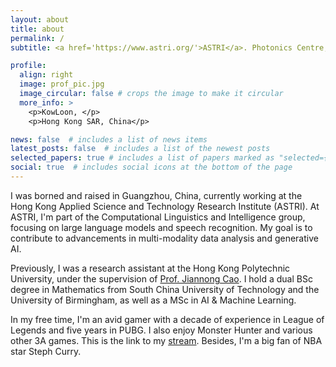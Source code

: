```yaml
---
layout: about
title: about
permalink: /
subtitle: <a href='https://www.astri.org/'>ASTRI</a>. Photonics Centre, 2 Science Park East Avenue, Hong Kong Science Park, Shatin, Hong Kong. 

profile:
  align: right
  image: prof_pic.jpg
  image_circular: false # crops the image to make it circular
  more_info: >
    <p>KowLoon, </p>
    <p>Hong Kong SAR, China</p>

news: false  # includes a list of news items
latest_posts: false  # includes a list of the newest posts
selected_papers: true # includes a list of papers marked as "selected={true}"
social: true  # includes social icons at the bottom of the page
---
```


I was borned and raised in Guangzhou, China, currently working at the Hong Kong Applied Science and Technology Research Institute (ASTRI). At ASTRI, I'm part of the Computational Linguistics and Intelligence group, focusing on large language models and speech recognition. My goal is to contribute to advancements in multi-modality data analysis and generative AI.

Previously, I was a research assistant at the Hong Kong Polytechnic University, under the supervision of [Prof. Jiannong Cao](https://www4.comp.polyu.edu.hk/~csjcao/). I hold a dual BSc degree in Mathematics from South China University of Technology and the University of Birmingham, as well as a MSc in AI & Machine Learning. 

In my free time, I'm an avid gamer with a decade of experience in League of Legends and five years in PUBG. I also enjoy Monster Hunter and various other 3A games. This is the link to my [stream](https://steamcommunity.com/profiles/76561198434869665/). Besides, I'm a big fan of NBA star Steph Curry.